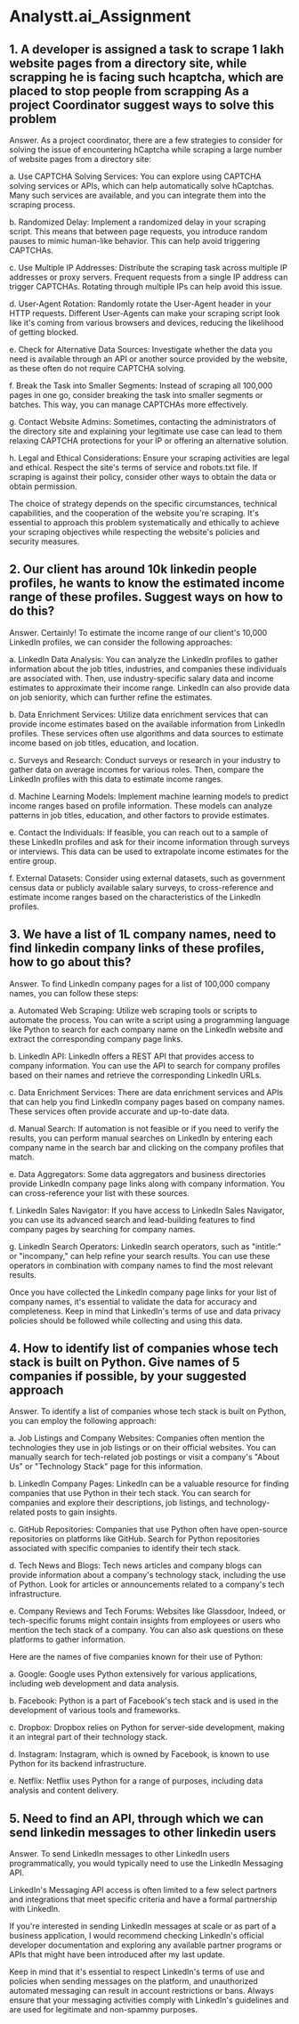 # Analystt.ai_Assignment

## 1. A developer is assigned a task to scrape 1 lakh website pages from a directory site, while scrapping he is facing such hcaptcha, which are placed to stop people from scrapping As a project Coordinator suggest ways to solve this problem

Answer. As a project coordinator, there are a few strategies to consider for solving the issue of encountering hCaptcha while scraping a large number of website pages from a directory site:

a. Use CAPTCHA Solving Services: You can explore using CAPTCHA solving services or APIs, which can help automatically solve hCaptchas. Many such services are available, and you can integrate them into the scraping process.

b. Randomized Delay: Implement a randomized delay in your scraping script. This means that between page requests, you introduce random pauses to mimic human-like behavior. This can help avoid triggering CAPTCHAs.

c. Use Multiple IP Addresses: Distribute the scraping task across multiple IP addresses or proxy servers. Frequent requests from a single IP address can trigger CAPTCHAs. Rotating through multiple IPs can help avoid this issue.

d. User-Agent Rotation: Randomly rotate the User-Agent header in your HTTP requests. Different User-Agents can make your scraping script look like it's coming from various browsers and devices, reducing the likelihood of getting blocked.

e. Check for Alternative Data Sources: Investigate whether the data you need is available through an API or another source provided by the website, as these often do not require CAPTCHA solving.

f. Break the Task into Smaller Segments: Instead of scraping all 100,000 pages in one go, consider breaking the task into smaller segments or batches. This way, you can manage CAPTCHAs more effectively.

g. Contact Website Admins: Sometimes, contacting the administrators of the directory site and explaining your legitimate use case can lead to them relaxing CAPTCHA protections for your IP or offering an alternative solution.

h. Legal and Ethical Considerations: Ensure your scraping activities are legal and ethical. Respect the site's terms of service and robots.txt file. If scraping is against their policy, consider other ways to obtain the data or obtain permission.

The choice of strategy depends on the specific circumstances, technical capabilities, and the cooperation of the website you're scraping. It's essential to approach this problem systematically and ethically to achieve your scraping objectives while respecting the website's policies and security measures.




## 2. Our client has around 10k linkedin people profiles, he wants to know the estimated income range of these profiles. Suggest ways on how to do this?

Answer. Certainly! To estimate the income range of our client's 10,000 LinkedIn profiles, we can consider the following approaches:

a. LinkedIn Data Analysis: You can analyze the LinkedIn profiles to gather information about the job titles, industries, and companies these individuals are associated with. Then, use industry-specific salary data and income estimates to approximate their income range. LinkedIn can also provide data on job seniority, which can further refine the estimates.

b. Data Enrichment Services: Utilize data enrichment services that can provide income estimates based on the available information from LinkedIn profiles. These services often use algorithms and data sources to estimate income based on job titles, education, and location.

c. Surveys and Research: Conduct surveys or research in your industry to gather data on average incomes for various roles. Then, compare the LinkedIn profiles with this data to estimate income ranges.

d. Machine Learning Models: Implement machine learning models to predict income ranges based on profile information. These models can analyze patterns in job titles, education, and other factors to provide estimates.

e. Contact the Individuals: If feasible, you can reach out to a sample of these LinkedIn profiles and ask for their income information through surveys or interviews. This data can be used to extrapolate income estimates for the entire group.

f. External Datasets: Consider using external datasets, such as government census data or publicly available salary surveys, to cross-reference and estimate income ranges based on the characteristics of the LinkedIn profiles.




## 3. We have a list of 1L company names, need to find linkedin company links of these profiles, how to go about this?

Answer. To find LinkedIn company pages for a list of 100,000 company names, you can follow these steps:

a. Automated Web Scraping: Utilize web scraping tools or scripts to automate the process. You can write a script using a programming language like Python to search for each company name on the LinkedIn website and extract the corresponding company page links.

b. LinkedIn API: LinkedIn offers a REST API that provides access to company information. You can use the API to search for company profiles based on their names and retrieve the corresponding LinkedIn URLs.

c. Data Enrichment Services: There are data enrichment services and APIs that can help you find LinkedIn company pages based on company names. These services often provide accurate and up-to-date data.

d. Manual Search: If automation is not feasible or if you need to verify the results, you can perform manual searches on LinkedIn by entering each company name in the search bar and clicking on the company profiles that match.

e. Data Aggregators: Some data aggregators and business directories provide LinkedIn company page links along with company information. You can cross-reference your list with these sources.

f. LinkedIn Sales Navigator: If you have access to LinkedIn Sales Navigator, you can use its advanced search and lead-building features to find company pages by searching for company names.

g. LinkedIn Search Operators: LinkedIn search operators, such as "intitle:" or "incompany," can help refine your search results. You can use these operators in combination with company names to find the most relevant results.

Once you have collected the LinkedIn company page links for your list of company names, it's essential to validate the data for accuracy and completeness. Keep in mind that LinkedIn's terms of use and data privacy policies should be followed while collecting and using this data.




## 4. How to identify list of companies whose tech stack is built on Python. Give names of 5 companies if possible, by your suggested approach

Answer. 
To identify a list of companies whose tech stack is built on Python, you can employ the following approach:

a. Job Listings and Company Websites: Companies often mention the technologies they use in job listings or on their official websites. You can manually search for tech-related job postings or visit a company's "About Us" or "Technology Stack" page for this information.

b. LinkedIn Company Pages: LinkedIn can be a valuable resource for finding companies that use Python in their tech stack. You can search for companies and explore their descriptions, job listings, and technology-related posts to gain insights.

c. GitHub Repositories: Companies that use Python often have open-source repositories on platforms like GitHub. Search for Python repositories associated with specific companies to identify their tech stack.

d. Tech News and Blogs: Tech news articles and company blogs can provide information about a company's technology stack, including the use of Python. Look for articles or announcements related to a company's tech infrastructure.

e. Company Reviews and Tech Forums: Websites like Glassdoor, Indeed, or tech-specific forums might contain insights from employees or users who mention the tech stack of a company. You can also ask questions on these platforms to gather information.

Here are the names of five companies known for their use of Python:

a. Google: Google uses Python extensively for various applications, including web development and data analysis.

b. Facebook: Python is a part of Facebook's tech stack and is used in the development of various tools and frameworks.

c. Dropbox: Dropbox relies on Python for server-side development, making it an integral part of their technology stack.

d. Instagram: Instagram, which is owned by Facebook, is known to use Python for its backend infrastructure.

e. Netflix: Netflix uses Python for a range of purposes, including data analysis and content delivery.





## 5. Need to find an API, through which we can send linkedin messages to other linkedin users

Answer. To send LinkedIn messages to other LinkedIn users programmatically, you would typically need to use the LinkedIn Messaging API.

LinkedIn's Messaging API access is often limited to a few select partners and integrations that meet specific criteria and have a formal partnership with LinkedIn.

If you're interested in sending LinkedIn messages at scale or as part of a business application, I would recommend checking LinkedIn's official developer documentation and exploring any available partner programs or APIs that might have been introduced after my last update.

Keep in mind that it's essential to respect LinkedIn's terms of use and policies when sending messages on the platform, and unauthorized automated messaging can result in account restrictions or bans. Always ensure that your messaging activities comply with LinkedIn's guidelines and are used for legitimate and non-spammy purposes.








